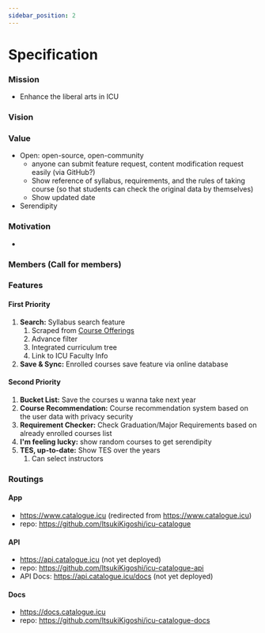 ```yaml
---
sidebar_position: 2
---
```


# Specification

### Mission

- Enhance the liberal arts in ICU

### Vision

### Value

- Open: open-source, open-community
  - anyone can submit feature request, content modification request easily (via GitHub?)
  - Show reference of syllabus, requirements, and the rules of taking course (so that students can check the original data by themselves)
  - Show updated date
- Serendipity

### Motivation

-

### Members (Call for members)

### Features

#### First Priority

1. **Search:** Syllabus search feature
   1. Scraped from [Course Offerings](https://campus.icu.ac.jp/icumap/ehb/SearchCO.aspx)
   2. Advance filter
   3. Integrated curriculum tree
   4. Link to ICU Faculty Info
2. **Save & Sync:** Enrolled courses save feature via online database

#### Second Priority

1. **Bucket List:** Save the courses u wanna take next year
2. **Course Recommendation:** Course recommendation system based on the user data with privacy security
3. **Requirement Checker:** Check Graduation/Major Requirements based on already enrolled courses list
4. **I'm feeling lucky:** show random courses to get serendipity
5. **TES, up-to-date:** Show TES over the years
   1. Can select instructors

### Routings

#### App

- https://www.catalogue.icu (redirected from https://www.catalogue.icu)
- repo: https://github.com/ItsukiKigoshi/icu-catalogue

#### API

- https://api.catalogue.icu (not yet deployed)
- repo: https://github.com/ItsukiKigoshi/icu-catalogue-api
- API Docs: https://api.catalogue.icu/docs (not yet deployed)

#### Docs

- https://docs.catalogue.icu
- repo: https://github.com/ItsukiKigoshi/icu-catalogue-docs
